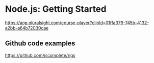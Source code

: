 # Node.js: Getting Started

https://app.pluralsight.com/course-player?clipId=01ffa379-745b-4132-a2bb-a64b72030cae

## Github code examples

https://github.com/jscomplete/ngs
